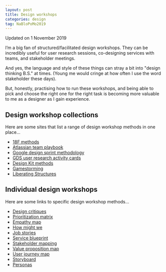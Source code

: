 ```yaml
---
layout: post
title: Design workshops
categories: design
tag: NaBloPoMo2019
---
```


<p class="text-small">Updated on 1 November 2019</p>

<p class="lede">I’m a big fan of structured/facilitated design workshops. They can be incredibly useful for user research sessions, co-designing services with teams, and stakeholder meetings.</p>

And yes, the language and style of these things can stray a bit into "design thinking B.S." at times. (Young me would cringe at how often I use the word stakeholder these days).

But, honestly, practising how to run these workshops, and being able to pick and choose the right one for the right task is becoming more valuable to me as a designer as I gain experience.

## Design workshop collections

Here are some sites that list a range of design workshop methods in one place…

- [18F methods](https://methods.18f.gov/)
- [Atlassian team playbook](https://www.atlassian.com/team-playbook/plays)
- [Google design sprint methodology](https://designsprintkit.withgoogle.com/methodology/overview)
- [GDS user research activity cards](https://github.com/alphagov/govdesign/blob/master/Cards_User_Research_Activities.pdf)
- [Design Kit methods](http://www.designkit.org/methods/)
- [Gamestorming](https://gamestorming.com/)
- [Liberating Structures](http://www.liberatingstructures.com/)

## Individual design workshops

Here are some links to specific design workshop methods…

- [Design critiques](https://designnotes.blog.gov.uk/2017/11/27/using-design-crits-to-improve-collaboration/)
- [Prioritization matrix](https://www.nngroup.com/articles/prioritization-matrices/)
- [Empathy map](https://www.nngroup.com/articles/empathy-mapping/)
- [How might we](http://www.designkit.org/methods/3)
- [Job stories](https://www.intercom.com/blog/accidentally-invented-job-stories/)
- [Service blueprint](https://www.interaction-design.org/literature/article/service-blueprints-communicating-the-design-of-services)
- [Stakeholder mapping](https://www.interaction-design.org/literature/article/map-the-stakeholders)
- [Value proposition map](https://medium.com/the-abcs-of-creating-a-value-proposition-canvas/the-elements-of-a-value-map-7af0d00a682e)
- [User journey map](https://www.nngroup.com/articles/customer-journey-mapping/)
- [Storyboard](http://www.designkit.org/methods/35)
- [Personas](https://methods.18f.gov/decide/personas/)